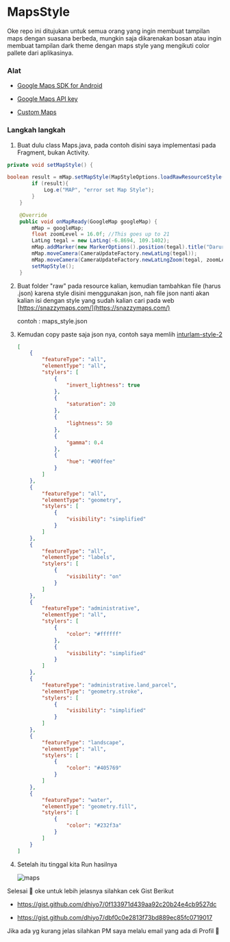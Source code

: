 # MapsStyle

Oke repo ini ditujukan untuk semua orang yang ingin membuat tampilan maps dengan suasana berbeda, mungkin saja dikarenakan bosan atau ingin membuat tampilan dark theme dengan maps style yang mengikuti color pallete dari aplikasinya.



### Alat

- [Google Maps SDK for Android](https://developers.google.com/maps/documentation/android-sdk/start)

- [Google Maps API key](https://developers.google.com/maps/documentation/android-sdk/get-api-key)

- [Custom Maps](https://snazzymaps.com/)



### Langkah langkah

1. Buat dulu class Maps.java, pada contoh disini saya implementasi pada Fragment, bukan Activity.



```java
private void setMapStyle() {

boolean result = mMap.setMapStyle(MapStyleOptions.loadRawResourceStyle(getActivity(), R.raw.maps_style));
        if (result){
            Log.e("MAP", "error set Map Style");
        }
    }

    @Override
    public void onMapReady(GoogleMap googleMap) {
        mMap = googleMap;
        float zoomLevel = 16.0f; //This goes up to 21
        LatLng tegal = new LatLng(-6.8694, 109.1402);
        mMap.addMarker(new MarkerOptions().position(tegal).title("Darurat"));
        mMap.moveCamera(CameraUpdateFactory.newLatLng(tegal));
        mMap.moveCamera(CameraUpdateFactory.newLatLngZoom(tegal, zoomLevel));
        setMapStyle();
    }
```

2. Buat folder "raw" pada resource kalian, kemudian tambahkan file (harus .json) karena style disini menggunakan json, nah file json nanti akan kalian isi dengan style yang sudah kalian cari pada web [https://snazzymaps.com/](https://snazzymaps.com/)
   
   contoh : maps_style.json



3. Kemudan copy paste saja json nya, contoh saya memlih [inturlam-style-2](https://snazzymaps.com/style/13005/inturlam-style-2) 
   
   ```json
   [
       {
           "featureType": "all",
           "elementType": "all",
           "stylers": [
               {
                   "invert_lightness": true
               },
               {
                   "saturation": 20
               },
               {
                   "lightness": 50
               },
               {
                   "gamma": 0.4
               },
               {
                   "hue": "#00ffee"
               }
           ]
       },
       {
           "featureType": "all",
           "elementType": "geometry",
           "stylers": [
               {
                   "visibility": "simplified"
               }
           ]
       },
       {
           "featureType": "all",
           "elementType": "labels",
           "stylers": [
               {
                   "visibility": "on"
               }
           ]
       },
       {
           "featureType": "administrative",
           "elementType": "all",
           "stylers": [
               {
                   "color": "#ffffff"
               },
               {
                   "visibility": "simplified"
               }
           ]
       },
       {
           "featureType": "administrative.land_parcel",
           "elementType": "geometry.stroke",
           "stylers": [
               {
                   "visibility": "simplified"
               }
           ]
       },
       {
           "featureType": "landscape",
           "elementType": "all",
           "stylers": [
               {
                   "color": "#405769"
               }
           ]
       },
       {
           "featureType": "water",
           "elementType": "geometry.fill",
           "stylers": [
               {
                   "color": "#232f3a"
               }
           ]
       }
   ]
   ```



4. Setelah itu tinggal kita Run hasilnya
   
   ![maps](https://user-images.githubusercontent.com/25566307/69491461-2c6fe480-0ec8-11ea-9b6d-0e95d644a936.png)



Selesai 🥳 oke untuk lebih jelasnya silahkan cek Gist Berikut

- https://gist.github.com/dhiyo7/0f133971d439aa92c20b24e4cb9527dc

- https://gist.github.com/dhiyo7/dbf0c0e2813f73bd889ec85fc0719017



Jika ada yg kurang jelas silahkan PM saya melalu email yang ada di Profil 🐧
